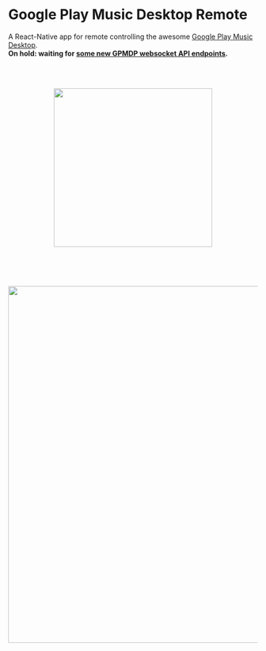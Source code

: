 # Google Play Music Desktop Remote
A React-Native app for remote controlling the awesome [Google Play Music Desktop](https://github.com/MarshallOfSound/Google-Play-Music-Desktop-Player-UNOFFICIAL-).  
**On hold: waiting for [some new GPMDP websocket API endpoints](https://github.com/MarshallOfSound/Google-Play-Music-Desktop-Player-UNOFFICIAL-/issues/845).**

<br />
<br />

<p align="center">
  <img align="center" src="https://raw.githubusercontent.com/mmazzarolo/google-play-music-desktop-remote/master/extras/emulator-screen.png" width="320">
</p>

<br />
<br />
<br />

<p align="center">
  <img align="center" src="https://raw.githubusercontent.com/mmazzarolo/google-play-music-desktop-remote/master/extras/gpmdp-and-emulator.png" width="720">  
</p>

